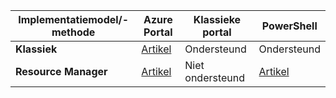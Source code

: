 | **Implementatiemodel/-methode** | **Azure Portal** | **Klassieke portal** | **PowerShell** |
| --- | --- | --- | --- |
| **Klassiek** |[Artikel](../articles/vpn-gateway/vpn-gateway-howto-point-to-site-classic-azure-portal.md) |Ondersteund |Ondersteund |
| **Resource Manager** |[Artikel](../articles/vpn-gateway/vpn-gateway-howto-point-to-site-resource-manager-portal.md) |Niet ondersteund |[Artikel](../articles/vpn-gateway/vpn-gateway-howto-point-to-site-rm-ps.md) |

